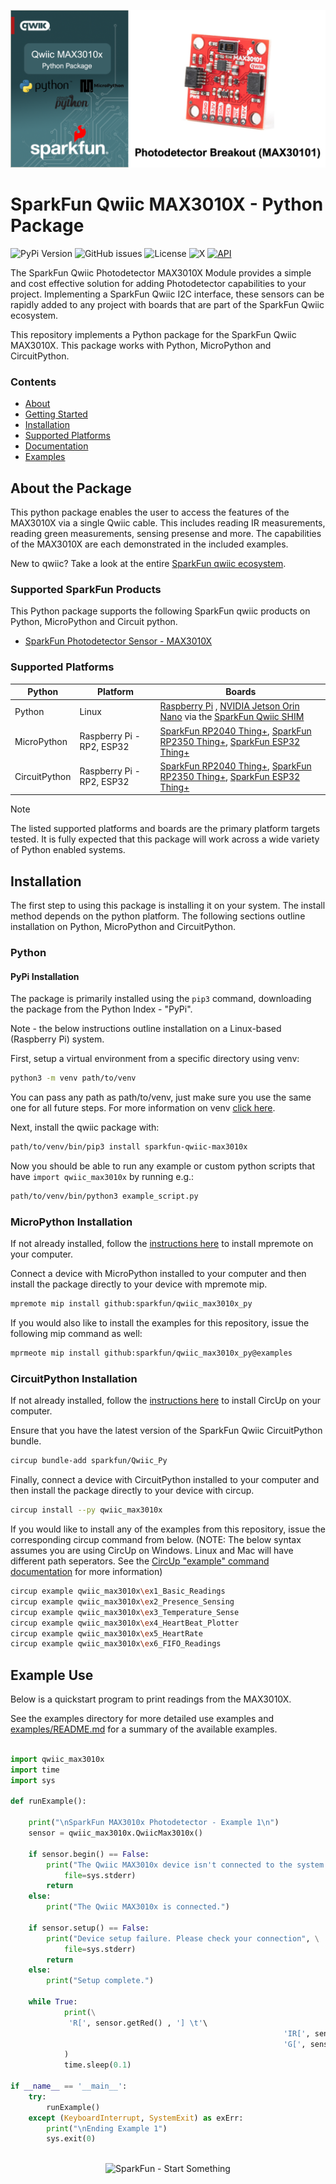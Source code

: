 ![Qwiic MAX3010X - Python Package](docs/images/gh-banner.png "qwiic MAX3010X Python Package")

# SparkFun Qwiic MAX3010X - Python Package

![PyPi Version](https://img.shields.io/pypi/v/sparkfun_qwiic_max3010x)
![GitHub issues](https://img.shields.io/github/issues/sparkfun/qwiic_max3010x_py)
![License](https://img.shields.io/github/license/sparkfun/qwiic_max3010x_py)
![X](https://img.shields.io/twitter/follow/sparkfun)
[![API](https://img.shields.io/badge/API%20Reference-blue)](https://docs.sparkfun.com/qwiic_max3010x_py/classqwiic__max3010x_1_1qwiic__max3010x_1_1_qwiic_max3010x.html)

The SparkFun Qwiic Photodetector MAX3010X Module provides a simple and cost effective solution for adding Photodetector capabilities to your project. Implementing a SparkFun Qwiic I2C interface, these sensors can be rapidly added to any project with boards that are part of the SparkFun Qwiic ecosystem.

This repository implements a Python package for the SparkFun Qwiic MAX3010X. This package works with Python, MicroPython and CircuitPython.

### Contents

* [About](#about-the-package)
* [Getting Started](#getting-started)
* [Installation](#installation)
* [Supported Platforms](#supported-platforms)
* [Documentation](https://docs.sparkfun.com/qwiic_max3010x_py/classqwiic__max3010x_1_1qwiic__max3010x_1_1_qwiic_max3010x.html)
* [Examples](#examples)

## About the Package

This python package enables the user to access the features of the MAX3010X via a single Qwiic cable. This includes reading IR measurements, reading green measurements, sensing presense and more. The capabilities of the MAX3010X are each demonstrated in the included examples.

New to qwiic? Take a look at the entire [SparkFun qwiic ecosystem](https://www.sparkfun.com/qwiic).

### Supported SparkFun Products

This Python package supports the following SparkFun qwiic products on Python, MicroPython and Circuit python. 

* [SparkFun Photodetector Sensor - MAX3010X](https://www.sparkfun.com/products/16474)

### Supported Platforms

| Python | Platform | Boards |
|--|--|--|
| Python | Linux | [Raspberry Pi](https://www.sparkfun.com/raspberry-pi-5-8gb.html) , [NVIDIA Jetson Orin Nano](https://www.sparkfun.com/nvidia-jetson-orin-nano-developer-kit.html) via the [SparkFun Qwiic SHIM](https://www.sparkfun.com/sparkfun-qwiic-shim-for-raspberry-pi.html) |
| MicroPython | Raspberry Pi - RP2, ESP32 | [SparkFun RP2040 Thing+](https://www.sparkfun.com/sparkfun-thing-plus-rp2040.html), [SparkFun RP2350 Thing+](https://www.sparkfun.com/sparkfun-thing-plus-rp2350.html), [SparkFun ESP32 Thing+](https://www.sparkfun.com/sparkfun-thing-plus-esp32-wroom-usb-c.html)
|CircuitPython | Raspberry Pi - RP2, ESP32 | [SparkFun RP2040 Thing+](https://www.sparkfun.com/sparkfun-thing-plus-rp2040.html), [SparkFun RP2350 Thing+](https://www.sparkfun.com/sparkfun-thing-plus-rp2350.html), [SparkFun ESP32 Thing+](https://www.sparkfun.com/sparkfun-thing-plus-esp32-wroom-usb-c.html)

> [!NOTE]
> The listed supported platforms and boards are the primary platform targets tested. It is fully expected that this package will work across a wide variety of Python enabled systems. 

## Installation 

The first step to using this package is installing it on your system. The install method depends on the python platform. The following sections outline installation on Python, MicroPython and CircuitPython.

### Python 

#### PyPi Installation

The package is primarily installed using the `pip3` command, downloading the package from the Python Index - "PyPi". 

Note - the below instructions outline installation on a Linux-based (Raspberry Pi) system.

First, setup a virtual environment from a specific directory using venv:
```sh
python3 -m venv path/to/venv
```
You can pass any path as path/to/venv, just make sure you use the same one for all future steps. For more information on venv [click here](https://docs.python.org/3/library/venv.html).

Next, install the qwiic package with:
```sh
path/to/venv/bin/pip3 install sparkfun-qwiic-max3010x
```
Now you should be able to run any example or custom python scripts that have `import qwiic_max3010x` by running e.g.:
```sh
path/to/venv/bin/python3 example_script.py
```

### MicroPython Installation
If not already installed, follow the [instructions here](https://docs.micropython.org/en/latest/reference/mpremote.html) to install mpremote on your computer.

Connect a device with MicroPython installed to your computer and then install the package directly to your device with mpremote mip.
```sh
mpremote mip install github:sparkfun/qwiic_max3010x_py
```

If you would also like to install the examples for this repository, issue the following mip command as well:
```sh
mprmeote mip install github:sparkfun/qwiic_max3010x_py@examples
```

### CircuitPython Installation
If not already installed, follow the [instructions here](https://docs.circuitpython.org/projects/circup/en/latest/#installation) to install CircUp on your computer.

Ensure that you have the latest version of the SparkFun Qwiic CircuitPython bundle. 
```sh
circup bundle-add sparkfun/Qwiic_Py
```

Finally, connect a device with CircuitPython installed to your computer and then install the package directly to your device with circup.
```sh
circup install --py qwiic_max3010x
```

If you would like to install any of the examples from this repository, issue the corresponding circup command from below. (NOTE: The below syntax assumes you are using CircUp on Windows. Linux and Mac will have different path seperators. See the [CircUp "example" command documentation](https://learn.adafruit.com/keep-your-circuitpython-libraries-on-devices-up-to-date-with-circup/example-command) for more information)

```sh
circup example qwiic_max3010x\ex1_Basic_Readings
circup example qwiic_max3010x\ex2_Presence_Sensing
circup example qwiic_max3010x\ex3_Temperature_Sense
circup example qwiic_max3010x\ex4_HeartBeat_Plotter
circup example qwiic_max3010x\ex5_HeartRate
circup example qwiic_max3010x\ex6_FIFO_Readings
```

Example Use
 ---------------
Below is a quickstart program to print readings from the MAX3010X.

See the examples directory for more detailed use examples and [examples/README.md](https://github.com/sparkfun/qwiic_max3010x_py/blob/main/examples/README.md) for a summary of the available examples.

```python

import qwiic_max3010x
import time
import sys

def runExample():

	print("\nSparkFun MAX3010x Photodetector - Example 1\n")
	sensor = qwiic_max3010x.QwiicMax3010x()

	if sensor.begin() == False:
		print("The Qwiic MAX3010x device isn't connected to the system. Please check your connection", \
			file=sys.stderr)
		return
	else:
		print("The Qwiic MAX3010x is connected.")

	if sensor.setup() == False:
		print("Device setup failure. Please check your connection", \
			file=sys.stderr)
		return
	else:
		print("Setup complete.")        

	while True:
			print(\
			 'R[', sensor.getRed() , '] \t'\
                                                             'IR[', sensor.getIR() , '] \t'\
                                                             'G[', sensor.getGreen() , ']'\
			)
			time.sleep(0.1)

if __name__ == '__main__':
	try:
		runExample()
	except (KeyboardInterrupt, SystemExit) as exErr:
		print("\nEnding Example 1")
		sys.exit(0)



```
<p align="center">
<img src="https://cdn.sparkfun.com/assets/custom_pages/3/3/4/dark-logo-red-flame.png" alt="SparkFun - Start Something">
</p>
